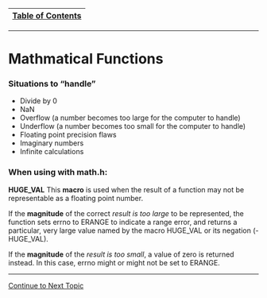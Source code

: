 |[Table of Contents](/00-Table-of-Contents.md)|
|---|

---

# Mathmatical Functions

### Situations to “handle”

* Divide by 0
* NaN
* Overflow (a number becomes too large for the computer to handle)
* Underflow (a number becomes too small for the computer to handle)
* Floating point precision flaws
* Imaginary numbers
* Infinite calculations

### When using with **math.h**:


**HUGE_VAL** This **macro** is used when the result of a function may not be representable as a floating point number. 

If the **magnitude** of the correct *result is too large* to be represented, the function sets errno to ERANGE to indicate a range error, and returns a particular, very large value named by the macro HUGE_VAL or its negation (- HUGE_VAL).

If the **magnitude** of the *result is too small*, a value of zero is returned instead. In this case, errno might or might not be set to ERANGE.

---
<a href="https://github.com/CyberTrainingUSAF/05-C-Programming/blob/master/15_Error_handling/05_pointers.md" rel="Continue to Next Topic"> Continue to Next Topic </a>
